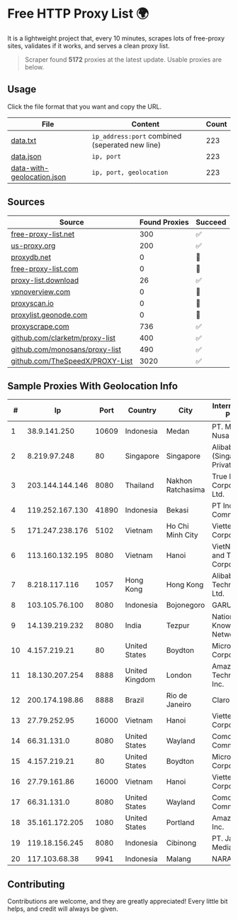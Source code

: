 
# Free HTTP Proxy List 🌍

It is a lightweight project that, every 10 minutes, scrapes lots of free-proxy sites, validates if it works, and serves a clean proxy list.


> Scraper found **5172** proxies at the latest update. Usable proxies are below.

## Usage

Click the file format that you want and copy the URL.


|File|Content|Count|
|----|-------|-----|
|[data.txt](https://raw.githubusercontent.com/themiralay/Proxy-List-World/master/data.txt)|`ip_address:port` combined (seperated new line)|223|
|[data.json](https://raw.githubusercontent.com/themiralay/Proxy-List-World/master/data.json)|`ip, port`|223|
|[data-with-geolocation.json](https://raw.githubusercontent.com/themiralay/Proxy-List-World/master/data-with-geolocation.json)|`ip, port, geolocation`|223|

## Sources

|Source|Found Proxies|Succeed|
|------|-------------|-------|
|[free-proxy-list.net](https://free-proxy-list.net)|300|✅|
|[us-proxy.org](https://www.us-proxy.org)|200|✅|
|[proxydb.net](http://proxydb.net)|0|🚫|
|[free-proxy-list.com](https://free-proxy-list.com/?page=&port=&type%5B%5D=http&type%5B%5D=https&up_time=0&search=Search)|0|🚫|
|[proxy-list.download](https://www.proxy-list.download/HTTP)|26|✅|
|[vpnoverview.com](https://vpnoverview.com/privacy/anonymous-browsing/free-proxy-servers)|0|🚫|
|[proxyscan.io](https://www.proxyscan.io)|0|🚫|
|[proxylist.geonode.com](https://proxylist.geonode.com/api/proxy-list?limit=300&page=1&sort_by=lastChecked&sort_type=desc&protocols=http,https)|0|🚫|
|[proxyscrape.com](https://api.proxyscrape.com/v2/?request=displayproxies&protocol=http&timeout=10000&country=all&ssl=all&anonymity=all)|736|✅|
|[github.com/clarketm/proxy-list](https://raw.githubusercontent.com/clarketm/proxy-list/master/proxy-list-raw.txt)|400|✅|
|[github.com/monosans/proxy-list](https://raw.githubusercontent.com/monosans/proxy-list/main/proxies/http.txt)|490|✅|
|[github.com/TheSpeedX/PROXY-List](https://raw.githubusercontent.com/TheSpeedX/PROXY-List/master/http.txt)|3020|✅|


## Sample Proxies With Geolocation Info

|#|Ip|Port|Country|City|Internet Service Provider|
|-|--|----|-------|----|-------------------------|
|1|38.9.141.250|10609|Indonesia|Medan|PT. Media Antar Nusa|
|2|8.219.97.248|80|Singapore|Singapore|Alibaba Cloud (Singapore) Private Limited|
|3|203.144.144.146|8080|Thailand|Nakhon Ratchasima|True Internet Corporation CO. Ltd.|
|4|119.252.167.130|41890|Indonesia|Bekasi|PT Indonesia Comnets Plus|
|5|171.247.238.176|5102|Vietnam|Ho Chi Minh City|Viettel Corporation|
|6|113.160.132.195|8080|Vietnam|Hanoi|VietNam Post and Telecom Corporation|
|7|8.218.117.116|1057|Hong Kong|Hong Kong|Alibaba (US) Technology Co., Ltd.|
|8|103.105.76.100|8080|Indonesia|Bojonegoro|GARUDA|
|9|14.139.219.232|8080|India|Tezpur|National Knowledge Network|
|10|4.157.219.21|80|United States|Boydton|Microsoft Corporation|
|11|18.130.207.254|8888|United Kingdom|London|Amazon Technologies Inc.|
|12|200.174.198.86|8888|Brazil|Rio de Janeiro|Claro S.A|
|13|27.79.252.95|16000|Vietnam|Hanoi|Viettel Corporation|
|14|66.31.131.0|8080|United States|Wayland|Comcast Cable Communications|
|15|4.157.219.21|80|United States|Boydton|Microsoft Corporation|
|16|27.79.161.86|16000|Vietnam|Hanoi|Viettel Corporation|
|17|66.31.131.0|8080|United States|Wayland|Comcast Cable Communications|
|18|35.161.172.205|1080|United States|Portland|Amazon.com, Inc.|
|19|119.18.156.245|8080|Indonesia|Cibinong|PT. Jala Lintas Media|
|20|117.103.68.38|9941|Indonesia|Malang|NARATEL|



## Contributing

Contributions are welcome, and they are greatly appreciated! Every
little bit helps, and credit will always be given.

